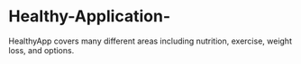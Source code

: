 # Healthy-Application-
HealthyApp covers many different areas including nutrition, exercise, weight loss, and options. 
